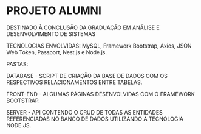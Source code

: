 # PROJETO ALUMNI

DESTINADO À CONCLUSÃO DA GRADUAÇÃO EM ANÁLISE E DESENVOLVIMENTO DE SISTEMAS

TECNOLOGIAS ENVOLVIDAS: MySQL, Framework Bootstrap, Axios, JSON Web Token, Passport, Nest.js e Node.js. 

PASTAS:

DATABASE - SCRIPT DE CRIAÇÃO DA BASE DE DADOS COM OS RESPECTIVOS RELACIONAMENTOS ENTRE TABELAS.

FRONT-END - ALGUMAS PÁGINAS DESENVOLVIDAS COM O FRAMEWORK BOOTSTRAP. 

SERVER - API CONTENDO O CRUD DE TODAS AS ENTIDADES REFERENCIADAS NO BANCO DE DADOS UTILIZANDO A TECNOLOGIA NODE.JS.
